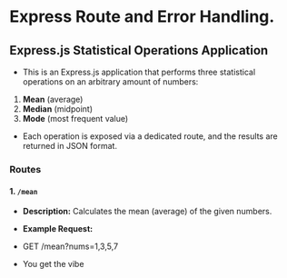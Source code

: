# Express Route and Error Handling.

## Express.js Statistical Operations Application

- This is an Express.js application that performs three statistical operations on an arbitrary amount of numbers:

1.  **Mean** (average)
2. **Median** (midpoint)
3. **Mode** (most frequent value)

- Each operation is exposed via a dedicated route, and the results are returned in JSON format.

### **Routes**

#### **1. `/mean`**
- **Description:** Calculates the mean (average) of the given numbers.
- **Example Request:** 
- GET /mean?nums=1,3,5,7

- You get the vibe 